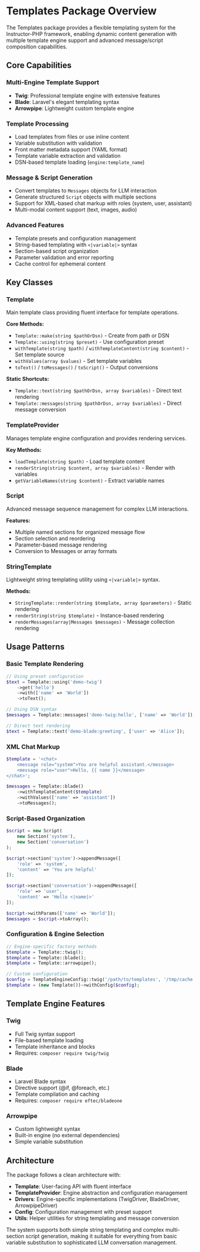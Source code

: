 # Templates Package Overview

The Templates package provides a flexible templating system for the Instructor-PHP framework, enabling dynamic content generation with multiple template engine support and advanced message/script composition capabilities.

## Core Capabilities

### Multi-Engine Template Support
- **Twig**: Professional template engine with extensive features
- **Blade**: Laravel's elegant templating syntax  
- **Arrowpipe**: Lightweight custom template engine

### Template Processing
- Load templates from files or use inline content
- Variable substitution with validation
- Front matter metadata support (YAML format)
- Template variable extraction and validation
- DSN-based template loading (`engine:template_name`)

### Message & Script Generation
- Convert templates to `Messages` objects for LLM interaction
- Generate structured `Script` objects with multiple sections
- Support for XML-based chat markup with roles (system, user, assistant)
- Multi-modal content support (text, images, audio)

### Advanced Features
- Template presets and configuration management
- String-based templating with `<|variable|>` syntax
- Section-based script organization
- Parameter validation and error reporting
- Cache control for ephemeral content

## Key Classes

### Template
Main template class providing fluent interface for template operations.

**Core Methods:**
- `Template::make(string $pathOrDsn)` - Create from path or DSN
- `Template::using(string $preset)` - Use configuration preset
- `withTemplate(string $path)` / `withTemplateContent(string $content)` - Set template source
- `withValues(array $values)` - Set template variables
- `toText()` / `toMessages()` / `toScript()` - Output conversions

**Static Shortcuts:**
- `Template::text(string $pathOrDsn, array $variables)` - Direct text rendering
- `Template::messages(string $pathOrDsn, array $variables)` - Direct message conversion

### TemplateProvider
Manages template engine configuration and provides rendering services.

**Key Methods:**
- `loadTemplate(string $path)` - Load template content
- `renderString(string $content, array $variables)` - Render with variables
- `getVariableNames(string $content)` - Extract variable names

### Script
Advanced message sequence management for complex LLM interactions.

**Features:**
- Multiple named sections for organized message flow
- Section selection and reordering
- Parameter-based message rendering
- Conversion to Messages or array formats

### StringTemplate
Lightweight string templating utility using `<|variable|>` syntax.

**Methods:**
- `StringTemplate::render(string $template, array $parameters)` - Static rendering
- `renderString(string $template)` - Instance-based rendering
- `renderMessages(array|Messages $messages)` - Message collection rendering

## Usage Patterns

### Basic Template Rendering
```php
// Using preset configuration
$text = Template::using('demo-twig')
    ->get('hello')
    ->with(['name' => 'World'])
    ->toText();

// Using DSN syntax
$messages = Template::messages('demo-twig:hello', ['name' => 'World']);

// Direct text rendering
$text = Template::text('demo-blade:greeting', ['user' => 'Alice']);
```

### XML Chat Markup
```php
$template = '<chat>
    <message role="system">You are helpful assistant.</message>
    <message role="user">Hello, {{ name }}</message>
</chat>';

$messages = Template::blade()
    ->withTemplateContent($template)
    ->withValues(['name' => 'assistant'])
    ->toMessages();
```

### Script-Based Organization
```php
$script = new Script(
    new Section('system'),
    new Section('conversation')
);

$script->section('system')->appendMessage([
    'role' => 'system', 
    'content' => 'You are helpful'
]);

$script->section('conversation')->appendMessage([
    'role' => 'user', 
    'content' => 'Hello <|name|>'
]);

$script->withParams(['name' => 'World']);
$messages = $script->toArray();
```

### Configuration & Engine Selection
```php
// Engine-specific factory methods
$template = Template::twig();
$template = Template::blade(); 
$template = Template::arrowpipe();

// Custom configuration
$config = TemplateEngineConfig::twig('/path/to/templates', '/tmp/cache');
$template = (new Template())->withConfig($config);
```

## Template Engine Features

### Twig
- Full Twig syntax support
- File-based template loading
- Template inheritance and blocks
- Requires: `composer require twig/twig`

### Blade  
- Laravel Blade syntax
- Directive support (@if, @foreach, etc.)
- Template compilation and caching
- Requires: `composer require eftec/bladeone`

### Arrowpipe
- Custom lightweight syntax
- Built-in engine (no external dependencies)
- Simple variable substitution

## Architecture

The package follows a clean architecture with:
- **Template**: User-facing API with fluent interface
- **TemplateProvider**: Engine abstraction and configuration management  
- **Drivers**: Engine-specific implementations (TwigDriver, BladeDriver, ArrowpipeDriver)
- **Config**: Configuration management with preset support
- **Utils**: Helper utilities for string templating and message conversion

The system supports both simple string templating and complex multi-section script generation, making it suitable for everything from basic variable substitution to sophisticated LLM conversation management.